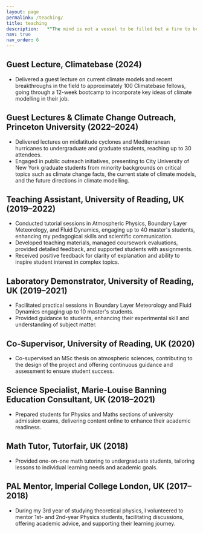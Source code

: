 ```yaml
---
layout: page
permalink: /teaching/
title: teaching
description:   *"The mind is not a vessel to be filled but a fire to be kindled."* — Plutarch
nav: true
nav_order: 6
---
```


## Guest Lecture, Climatebase (2024)
- Delivered a guest lecture on current climate models and recent breakthroughs in the field to approximately 100 Climatebase fellows, going through a 12-week bootcamp to incorporate key ideas of climate modelling in their job.

## Guest Lectures & Climate Change Outreach, Princeton University (2022–2024)
- Delivered lectures on midlatitude cyclones and Mediterranean hurricanes to undergraduate and graduate students, reaching up to 30 attendees.
- Engaged in public outreach initiatives, presenting to City University of New York graduate students from minority backgrounds on critical topics such as climate change facts, the current state of climate models, and the future directions in climate modelling.

## Teaching Assistant, University of Reading, UK (2019–2022)
- Conducted tutorial sessions in Atmospheric Physics, Boundary Layer Meteorology, and Fluid Dynamics, engaging up to 40 master's students, enhancing my pedagogical skills and scientific communication.
- Developed teaching materials, managed coursework evaluations, provided detailed feedback, and supported students with assignments.
- Received positive feedback for clarity of explanation and ability to inspire student interest in complex topics.

## Laboratory Demonstrator, University of Reading, UK (2019–2021)
- Facilitated practical sessions in Boundary Layer Meteorology and Fluid Dynamics engaging up to 10 master's students.
- Provided guidance to students, enhancing their experimental skill and understanding of subject matter.

## Co-Supervisor, University of Reading, UK (2020)
- Co-supervised an MSc thesis on atmospheric sciences, contributing to the design of the project and offering continuous guidance and assessment to ensure student success.

## Science Specialist, Marie-Louise Banning Education Consultant, UK (2018–2021)
- Prepared students for Physics and Maths sections of university admission exams, delivering content online to enhance their academic readiness.

## Math Tutor, Tutorfair, UK (2018)
- Provided one-on-one math tutoring to undergraduate students, tailoring lessons to individual learning needs and academic goals.

## PAL Mentor, Imperial College London, UK (2017–2018)
- During my 3rd year of studying theoretical physics, I volunteered to mentor 1st- and 2nd-year Physics students, facilitating discussions, offering academic advice, and supporting their learning journey.

